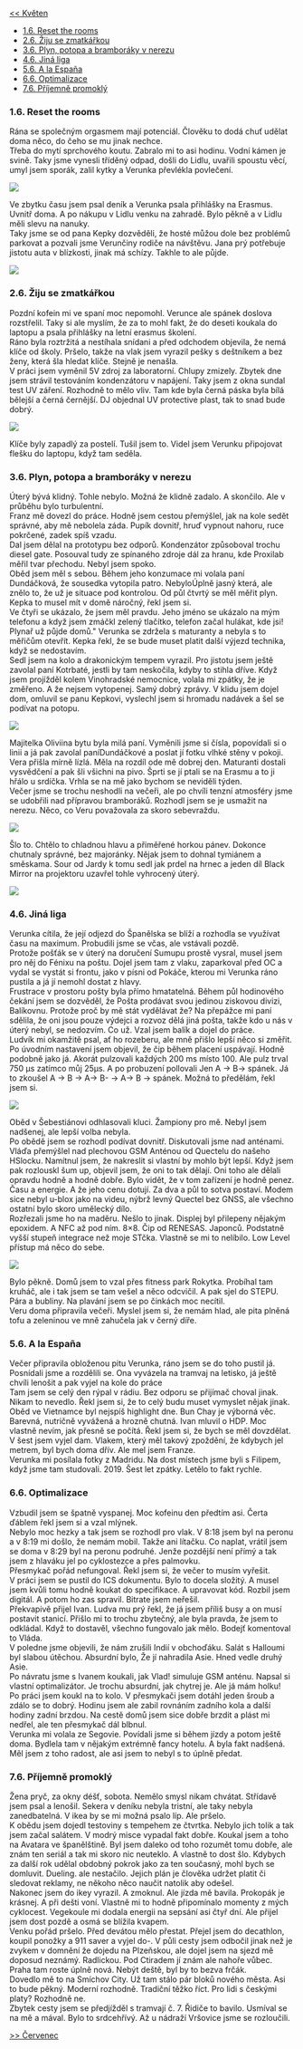 [<< Květen](2025_may.md)

- [1.6. Reset the rooms](#16-reset-the-rooms)
- [2.6. Žiju se zmatkářkou](#26-žiju-se-zmatkářkou)
- [3.6. Plyn, potopa a bramboráky v nerezu](#36-plyn-potopa-a-bramboráky-v-nerezu)
- [4.6. Jiná liga](#46-jiná-liga)
- [5.6. A la España](#56-a-la-españa)
- [6.6. Optimalizace](#66-optimalizace)
- [7.6. Příjemně promoklý](#76-příjemně-promoklý)

### 1.6. Reset the rooms

Rána se společným orgasmem mají potenciál. Člověku to dodá chuť udělat doma něco, do čeho se mu jinak nechce.<br>
Třeba do mytí sprchového koutu. Zabralo mi to asi hodinu. Vodní kámen je svině. Taky jsme vynesli tříděný odpad, došli do Lidlu, uvařili spoustu věcí, umyl jsem sporák, zalil kytky a Verunka převlékla povlečení.

<a href="../images/2025_june/01_1.jpg" target="_blank"><img src="../images/thumbnails/2025_june/01_1.jpg"></a>

Ve zbytku času jsem psal deník a Verunka psala přihlášky na Erasmus. Uvnitř doma. A po nákupu v Lidlu venku na zahradě. Bylo pěkně a v Lidlu měli slevu na nanuky.<br>
Taky jsme se od pana Kepky dozvěděli, že hosté můžou dole bez problémů parkovat a pozvali jsme Verunčiny rodiče na návštěvu. Jana prý potřebuje jistotu auta v blízkosti, jinak má schízy. Takhle to ale půjde.

<a href="../images/2025_june/01_2.jpg" target="_blank"><img src="../images/thumbnails/2025_june/01_2.jpg"></a>

### 2.6. Žiju se zmatkářkou

Pozdní kofein mi ve spaní moc nepomohl. Verunce ale spánek doslova rozstřelil. Taky si ale myslím, že za to mohl fakt, že do deseti koukala do laptopu a psala přihlášky na letní erasmus školení.<br>
Ráno byla roztržitá a nestíhala snídani a před odchodem objevila, že nemá klíče od školy. Pršelo, takže na vlak jsem vyrazil pešky s deštníkem a bez ženy, která šla hledat klíče. Stejně je nenašla.<br>
V práci jsem vyměnil 5V zdroj za laboratorní. Chlupy zmizely. Zbytek dne jsem strávil testováním kondenzátoru v napájení. Taky jsem z okna sundal test UV záření. Rozhodně to mělo vliv. Tam kde byla černá páska byla bílá bělejší a černá černější. DJ objednal UV protective plast, tak to snad bude dobrý.

<a href="../images/2025_june/02_1.jpg" target="_blank"><img src="../images/thumbnails/2025_june/02_1.jpg"></a>

Klíče byly zapadlý za postelí. Tušil jsem to. Videl jsem Verunku připojovat flešku do laptopu, když tam seděla.

### 3.6. Plyn, potopa a bramboráky v nerezu

Úterý bývá klidný. Tohle nebylo. Možná že klidně zadalo. A skončilo. Ale v průběhu bylo turbulentní.<br>
Franz mě dovezl do práce. Hodně jsem cestou přemýšlel, jak na kole sedět správné, aby mě nebolela záda. Pupík dovnitř, hruď vypnout nahoru, ruce pokrčené, zadek spíš vzadu.<br>
Dal jsem dělal na prototypu bez odporů. Kondenzátor způsoboval trochu diesel gate. Posouval tudy ze spínaného zdroje dál za hranu, kde Proxilab měřil tvar přechodu. Nebyl jsem spoko.<br>
Oběd jsem měl s sebou. Během jeho konzumace mi volala paní Dundáčková, že sousedka vytopila patro. NebyloÚplně jasný která, ale znělo to, že už je situace pod kontrolou. Od půl čtvrtý se měl měřit plyn. Kepka to musel mít v domě náročný, řekl jsem si.<br>
Ve čtyři se ukázalo, že jsem měl pravdu. Jeho jméno se ukázalo na mým telefonu a když jsem zmáčkl zelený tlačítko, telefon začal hulákat, kde jsi! Plynař už půjde domů." Verunka se zdržela s maturanty a nebyla s to měřičům otevřít. Kepka řekl, že se bude muset platit další výjezd technika, když se nedostavím.<br>
Sedl jsem na kolo a drakonickým tempem vyrazil. Pro jistotu jsem ještě zavolal paní Kotrbaté, jestli by tam neskočila, kdyby to stihla dříve. Když jsem projížděl kolem Vinohradské nemocnice, volala mi zpátky, že je změřeno. A že nejsem vytopenej. Samý dobrý zprávy. V klidu jsem dojel dom, omluvil se panu Kepkovi, vyslechl jsem si hromadu nadávek a šel se podívat na potopu.

<a href="../images/2025_june/03_1.jpg" target="_blank"><img src="../images/thumbnails/2025_june/03_1.jpg"></a>

Majitelka Oliviina bytu byla milá paní. Vyměnili jsme si čísla, popovídali si o linii a já pak zavolal paníDundáčkové a poslat jí fotku vlhké stěny v pokoji.<br>
Vera přišla mírně lízlá. Měla na rozdíl ode mě dobrej den. Maturanti dostali vysvědčení a pak šli všichni na pivo. Šprti se jí ptali se na Erasmu a to ji hřálo u srdíčka. Vrhla se na mě jako bychom se neviděli týden.<br>
Večer jsme se trochu neshodli na večeři, ale po chvíli tenzní atmosféry jsme se udobřili nad přípravou bramboráků. Rozhodl jsem se je usmažit na nerezu. Něco, co Veru považovala za skoro sebevraždu.

<a href="../images/2025_june/03_3.jpg" target="_blank"><img src="../images/thumbnails/2025_june/03_3.jpg"></a>

Šlo to. Chtělo to chladnou hlavu a přiměřené horkou pánev. Dokonce chutnaly správné, bez majoránky. Nějak jsem to dohnal tymiánem a směskama. Sour od Jardy k tomu sedl jak prdel na hrnec a jeden díl Black Mirror na projektoru uzavřel tohle vyhrocený úterý.

<a href="../images/2025_june/03_2.jpg" target="_blank"><img src="../images/thumbnails/2025_june/03_2.jpg"></a>

### 4.6. Jiná liga

Verunka cítila, že její odjezd do Španělska se blíží a rozhodla se využívat času na maximum. Probudili jsme se včas, ale vstávali pozdě.<br>
Protože pošťák se v úterý na doručení Sumupu prostě vysral, musel jsem pro něj do Fénixu na poštu. Dojel jsem tam z vlaku, zaparkoval před OC a vydal se vystát si frontu, jako v písni od Pokáče, kterou mi Verunka ráno pustila a já jí nemohl dostat z hlavy.<br>
Frustrace v prostoru pošty byla přímo hmatatelná. Během půl hodinového čekání jsem se dozvěděl, že Pošta prodávat svou jedinou ziskovou divizi, Balíkovnu. Protože proč by mě stát vydělávat že? Na přepážce mi paní sdělila, že oni jsou pouze výdejci a rozvoz dělá jiná pošta, takže kdo u nás v úterý nebyl, se nedozvím. Co už. Vzal jsem balík a dojel do práce.<br>
Ludvík mi okamžitě psal, ať ho rozeberu, ale mně přišlo lepší něco si změřit. Po úvodním nastavení jsem objevil, že čip během placení uspávají. Hodně podobně jako já. Akorát pulzovali každých 200 ms místo 100. Ale pulz trval 750 µs zatímco můj 25µs.  A po probuzení pollovali Jen A → B→ spánek. Já to zkoušel A → B → A→ B- → A→ B → spánek. Možná to předělám, řekl jsem si.

<a href="../images/2025_june/04_1.jpg" target="_blank"><img src="../images/thumbnails/2025_june/04_1.jpg"></a>

Oběd v Šebestiánovi odhlasovali kluci. Žampiony pro mě. Nebyl jsem nadšenej, ale lepší volba nebyla.<br>
Po obědě jsem se rozhodl podívat dovnitř. Diskutovali jsme nad anténami. Vláďa přemýšlel nad plechovou GSM Anténou od Quectelu do našeho HSlocku. Namítnul jsem, že nakreslit si vlastní by mohlo být lepší. Když jsem pak rozlouskl šum up, objevil jsem, že oni to tak dělají. Oni toho ale dělali opravdu hodně a hodně dobře. Bylo vidět, že v tom zařízení je hodně penez. Času a energie. A že jeho cenu dotují. Za dva a půl to sotva postaví. Modem sice nebyl u-blox jako na videu, nýbrž levný Quectel bez GNSS, ale všechno ostatní bylo skoro umělecký dílo.<br>
Rozřezali jsme ho na maděru. Nešlo to jinak. Displej byl přilepeny nějakým epoxidem. A NFC až pod ním. 8×8. Čip od RENESAS.  Japonců. Podstatně vyšší stupeň integrace než moje STčka. Vlastně se mi to nelíbilo. Low Level přístup má něco do sebe.

<a href="../images/2025_june/04_2.jpg" target="_blank"><img src="../images/thumbnails/2025_june/04_2.jpg"></a>

Bylo pěkně. Domů jsem to vzal přes fitness park Rokytka. Probíhal tam kruháč, ale i tak jsem se tam vešel a něco odcvičil. A pak sjel do STEPU. Pára a bubliny. Na plavání jsem se po činkách moc necítil.<br>
Veru doma připravila večeři. Myslel jsem si, že nemám hlad, ale pita plněná tofu a zeleninou ve mně zahučela jak v černý díře.

### 5.6. A la España

Večer připravila obloženou pitu Verunka, ráno jsem se do toho pustil já. Posnídali jsme a rozdělili se. Ona vyvázela na tramvaj na letisko, já ještě chvíli lenošit a pak vyjel na kole do práce<br>
Tam jsem se celý den rýpal v rádiu. Bez odporu se přijímač choval jinak. Nikam to nevedlo. Řekl jsem si, že to celý budu muset vymyslet nějak jinak.<br>
Oběd ve Vietnamce byl nejspíš highlight dne. Bun Chay je výborná věc. Barevná, nutričně vyvážená a hrozně chutná. Ivan mluvil o HDP. Moc vlastně nevím, jak přesně se počítá. Řekl jsem si, že bych se měl dovzdělat.<br>
V šest jsem vyjel dam. Vlakem, který měl takový zpoždění, že kdybych jel metrem, byl bych doma dřív. Ale mel jsem Franze.<br>
Verunka mi posílala fotky z Madridu. Na dost místech jsme byli s Filipem, když jsme tam studovali. 2019. Šest let zpátky. Letělo to fakt rychle.

### 6.6. Optimalizace

Vzbudil jsem se špatně vyspanej. Moc kofeinu den předtím asi. Čerta ďáblem řekl jsem si a vzal mlýnek.<br>
Nebylo moc hezky a tak jsem se rozhodl pro vlak. V 8:18 jsem byl na peronu a v 8:19 mi došlo, že nemám mobil. Takže ani lítačku. Co naplat, vrátil jsem se doma v 8:29 byl na peronu podruhé. Jenže pozdější není přímý a tak jsem z hlaváku jel po cyklostezce a přes palmovku.<br>
Přesmykač pořád nefungoval. Řekl jsem si, že večer to musím vyřešit.<br>
V práci jsem se pustil do ICS dokumentu. Bylo to docela složitý. A musel jsem kvůli tomu hodně koukat do specifikace. A upravovat kód. Rozbil jsem digitál. A potom ho zas spravil. Bitrate jsem neřešil.<br>
Překvapivě přijel Ivan. Ludva mu prý řekl, že já jsem příliš busy a on musí postavit stanicí. Přišlo mi to trochu zbytečný, ale byla pravda, že jsem to odkládal. Když to dostavěl, všechno fungovalo jak mělo. Bodejť komentoval to Vláda.<br>
V poledne jsme objevili, že nám zrušili Indií v obchoďáku. Salát s Halloumi byl slabou útěchou. Absurdní bylo, Že jí nahradila Asie. Hned vedle druhý Asie.<br>
Po návratu jsme s Ivanem koukali, jak Vlad! simuluje GSM anténu. Napsal si vlastní optimalizátor. Je trochu absurdní, jak chytrej je. Ale já mám holku!<br>
Po práci jsem koukl na to kolo. V přesmykači jsem dotáhl jeden šroub a zdálo se to dobrý. Hodinu jsem ale zabil rovnáním zadního kola a další hodiny zadní brzdou. Na cestě domů jsem sice dobře brzdit a plást mi nedřel, ale ten přesmykač dál blbnul.<br>
Verunka mi volala ze Segovie. Povídali jsme si během jízdy a potom ještě doma. Bydlela tam v nějakým extrémně fancy hotelu. A byla fakt nadšená. Měl jsem z toho radost, ale asi jsem to nebyl s to úplně předat.

### 7.6. Příjemně promoklý

Žena pryč, za okny déšť, sobota. Nemělo smysl nikam chvátat. Střídavě jsem psal a lenošil. Sekera v deníku nebyla tristní, ale taky nebyla zanedbatelná. V ikea by se mi možná psalo líp. Ale pršelo.<br>
K obědu jsem dojedl testoviny s tempehem ze čtvrtka. Nebylo jich tolik a tak jsem začal salátem. V modrý misce vypadal fakt dobře. Koukal jsem a toho na Avatara ve španělštině. Byl jsem daleko od toho rozumět tomu dobře, ale znám ten seriál a tak mi skoro nic neuteklo. A vlastně to dost šlo. Kdybych za další rok udělal obdobný pokrok jako za ten současný, mohl bych se domluvit. Dueling. ale nestačilo. Jejich plán je člověka udržet platit či sledovat reklamy, ne někoho něco naučit natolik aby odešel.<br>
Nakonec jsem do ikey vyrazil. A zmoknul. Ale jízda mě bavila. Prokopák je krásnej. A při dešti voní. Vlastně mi to hodně připomínalo momenty z mých cyklocest. Vegekoule mi dodala energii na sepsání asi čtyř dní. Ale přijel jsem dost pozdě a osmá se blížila kvapem.<br>
Venku pořád pršelo. Před devátou mělo přestat. Přejel jsem do decathlon, koupil ponožky a 911 saver a vyjel do-. V půli cesty jsem odbočil jinak než je zvykem v domnění že dojedu na Plzeňskou, ale dojel jsem na sjezd mě doposud neznámý. Radlickou. Pod Ctiradem jí znám ale nahoře vůbec. Praha tam roste úplně nová. Nebýt deště, byl by to bezva frčák.<br>
Dovedlo mě to na Smíchov City. Už tam stálo pár bloků nového města. Asi to bude pěkný. Moderní rozhodně. Tradiční těžko říct. Pro lidi s českými platy? Rozhodně ne.<br>
Zbytek cesty jsem se předjížděl s tramvají č. 7. Řidiče to bavilo. Usmíval se na mě a mával. Bylo to srdcehřívý. Až u nádraží Vršovice jsme se rozloučili.


[>> Červenec](2025_june.md)
